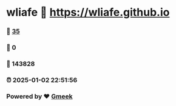 # wliafe :link: https://wliafe.github.io 
### :page_facing_up: [35](https://wliafe.github.io/tag.html) 
### :speech_balloon: 0 
### :hibiscus: 143828 
### :alarm_clock: 2025-01-02 22:51:56 
### Powered by :heart: [Gmeek](https://github.com/Meekdai/Gmeek)
